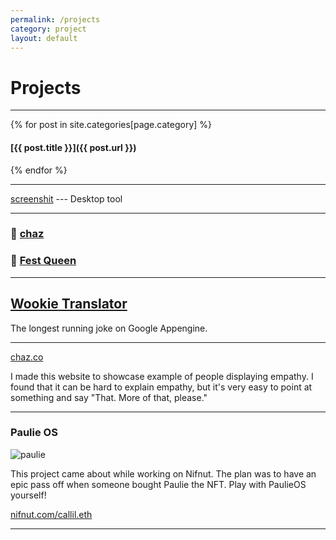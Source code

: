 ```yaml
---
permalink: /projects
category: project
layout: default
---
```



<h1 class="projects title pressstart">Projects</h1>

<hr />



{% for post in site.categories[page.category] %}
#### [{{ post.title }}]({{ post.url }})

{% endfor %}

---

[screenshit](http://github.com/kevando/screenshit) --- Desktop tool


---


### 📱 [chaz](https://apps.apple.com/us/app/chaz-recommendations/id1234092253)

### 📱 [Fest Queen](https://apps.apple.com/us/app/fest-queen/id1223610734)

---


## [Wookie Translator](https://wookietranslator.com)

The longest running joke on Google Appengine. 

---

[chaz.co](https://chaz.co)

I made this website to showcase example of people displaying empathy. I found that it can be hard to explain empathy, but it's very easy to point at something and say "That. More of that, please."

---

### **Paulie OS**

![paulie](https://os.nifnut.com/assets/images/preview-image.jpg)

This project came about while working on Nifnut. The plan was to have an epic pass off when someone bought Paulie the NFT. Play with PaulieOS yourself!

[nifnut.com/callil.eth](https://nifnut.com/callil.eth)

---

<!-- - [Podcast Lovers](http://podcastlovers.com)
- [Twitter Memories](http://twittermemories.com)
- 
- [Zharki News](https://www.zharki.net)
- [screenshit](http://github.com/kevando/screenshit)
-  -->

<!-- - [roybiv](www.roybiv.net) -- my first company
- [Frameri Eyewear](www.instagram.com/frameri) -- my second company
- [big-time-fresh.appspot.com](http://big-time-fresh.appspot.com)
- [funny-app1.appspot.com](http://funny-app1.appspot.com/)
- [un-supported.appspot.com](http://un-supported.appspot.com/)
- [windows-vs-mac.appspot.com](http://windows-vs-mac.appspot.com)
- [whitev-club.appspot.com](http://whitev-club.appspot.com)
- [glass-maker-joseph-12783.netlify.app](https://glass-maker-joseph-12783.netlify.app/)
- [zero-likes.appspot.com](http://zero-likes.appspot.com/)
- Emoji Map
- <3 -->

<!-- **Kevaid** -->

<!-- - at my third company we make augmented reality apps. these are fun, but not really designed for the phone. we designed them with AR eyewear in mind. Blue Sky paint is one of the very few true multi-player AR experiences. -->

<!-- - [Marker](https://twitter.com/kevando_/status/914350723428704256)
- [Word Vomit 3d](https://apps.apple.com/us/app/word-vomit-3d/id1314707004)
- [Doodle Lens](http://doodlelens.app)
- [BS Paint](http://bspaint.net) -->

